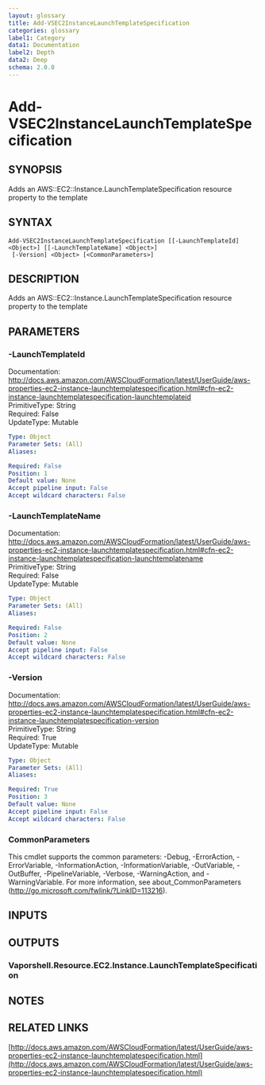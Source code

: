 ```yaml
---
layout: glossary
title: Add-VSEC2InstanceLaunchTemplateSpecification
categories: glossary
label1: Category
data1: Documentation
label2: Depth
data2: Deep
schema: 2.0.0
---
```


# Add-VSEC2InstanceLaunchTemplateSpecification

## SYNOPSIS
Adds an AWS::EC2::Instance.LaunchTemplateSpecification resource property to the template

## SYNTAX

```
Add-VSEC2InstanceLaunchTemplateSpecification [[-LaunchTemplateId] <Object>] [[-LaunchTemplateName] <Object>]
 [-Version] <Object> [<CommonParameters>]
```

## DESCRIPTION
Adds an AWS::EC2::Instance.LaunchTemplateSpecification resource property to the template

## PARAMETERS

### -LaunchTemplateId
Documentation: http://docs.aws.amazon.com/AWSCloudFormation/latest/UserGuide/aws-properties-ec2-instance-launchtemplatespecification.html#cfn-ec2-instance-launchtemplatespecification-launchtemplateid    
PrimitiveType: String    
Required: False    
UpdateType: Mutable

```yaml
Type: Object
Parameter Sets: (All)
Aliases:

Required: False
Position: 1
Default value: None
Accept pipeline input: False
Accept wildcard characters: False
```

### -LaunchTemplateName
Documentation: http://docs.aws.amazon.com/AWSCloudFormation/latest/UserGuide/aws-properties-ec2-instance-launchtemplatespecification.html#cfn-ec2-instance-launchtemplatespecification-launchtemplatename    
PrimitiveType: String    
Required: False    
UpdateType: Mutable

```yaml
Type: Object
Parameter Sets: (All)
Aliases:

Required: False
Position: 2
Default value: None
Accept pipeline input: False
Accept wildcard characters: False
```

### -Version
Documentation: http://docs.aws.amazon.com/AWSCloudFormation/latest/UserGuide/aws-properties-ec2-instance-launchtemplatespecification.html#cfn-ec2-instance-launchtemplatespecification-version    
PrimitiveType: String    
Required: True    
UpdateType: Mutable

```yaml
Type: Object
Parameter Sets: (All)
Aliases:

Required: True
Position: 3
Default value: None
Accept pipeline input: False
Accept wildcard characters: False
```

### CommonParameters
This cmdlet supports the common parameters: -Debug, -ErrorAction, -ErrorVariable, -InformationAction, -InformationVariable, -OutVariable, -OutBuffer, -PipelineVariable, -Verbose, -WarningAction, and -WarningVariable.
For more information, see about_CommonParameters (http://go.microsoft.com/fwlink/?LinkID=113216).

## INPUTS

## OUTPUTS

### Vaporshell.Resource.EC2.Instance.LaunchTemplateSpecification

## NOTES

## RELATED LINKS

[http://docs.aws.amazon.com/AWSCloudFormation/latest/UserGuide/aws-properties-ec2-instance-launchtemplatespecification.html](http://docs.aws.amazon.com/AWSCloudFormation/latest/UserGuide/aws-properties-ec2-instance-launchtemplatespecification.html)

